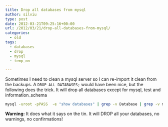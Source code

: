 ```yaml
---
title: Drop all databases from mysql
author: silviu
type: post
date: 2012-03-21T09:25:16+00:00
url: /2012/03/21/drop-all-databases-from-mysql/
categories:
  - old
tags:
  - databases
  - drop
  - mysql
  - temp_on

---
```

Sometimes I need to clean a mysql server so I can re-import it clean from the backups. A `DROP ALL DATABASES;` would have been nice, but the following does the trick. It will drop all databases except for mysql, test and information_schema

```bash
mysql -uroot -pPASS  -e "show databases" | grep -v Database | grep -v mysql| grep -v information_schema| grep -v test | gawk '{print "drop database " $1 ";"}' | mysql -uroot -pPASS
```

**Warning:**
It does what it says on the tin. It will DROP all your databases, no warnings, no confirmations!

 